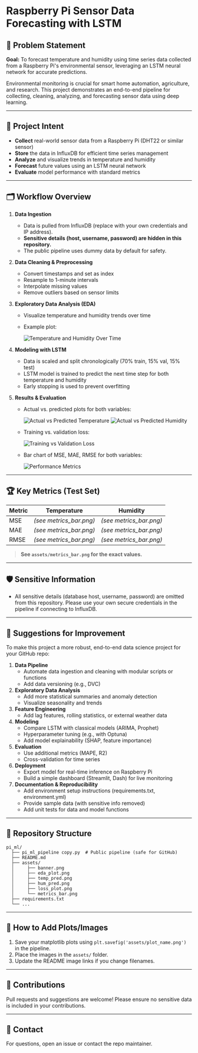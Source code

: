 # Raspberry Pi Sensor Data Forecasting with LSTM

## 📌 Problem Statement

**Goal:** To forecast temperature and humidity using time series data collected from a Raspberry Pi's environmental sensor, leveraging an LSTM neural network for accurate predictions.

Environmental monitoring is crucial for smart home automation, agriculture, and research. This project demonstrates an end-to-end pipeline for collecting, cleaning, analyzing, and forecasting sensor data using deep learning.

---

## 🚀 Project Intent

- **Collect** real-world sensor data from a Raspberry Pi (DHT22 or similar sensor)
- **Store** the data in InfluxDB for efficient time series management
- **Analyze** and visualize trends in temperature and humidity
- **Forecast** future values using an LSTM neural network
- **Evaluate** model performance with standard metrics

---

## 🗂️ Workflow Overview

1. **Data Ingestion**
    - Data is pulled from InfluxDB (replace with your own credentials and IP address).
    - **Sensitive details (host, username, password) are hidden in this repository.**
    - The public pipeline uses dummy data by default for safety.

2. **Data Cleaning & Preprocessing**
    - Convert timestamps and set as index
    - Resample to 1-minute intervals
    - Interpolate missing values
    - Remove outliers based on sensor limits

3. **Exploratory Data Analysis (EDA)**
    - Visualize temperature and humidity trends over time
    - Example plot:

      ![Temperature and Humidity Over Time](assets/eda_plot.png)

4. **Modeling with LSTM**
    - Data is scaled and split chronologically (70% train, 15% val, 15% test)
    - LSTM model is trained to predict the next time step for both temperature and humidity
    - Early stopping is used to prevent overfitting

5. **Results & Evaluation**
    - Actual vs. predicted plots for both variables:

      ![Actual vs Predicted Temperature](assets/temp_pred.png)
      ![Actual vs Predicted Humidity](assets/hum_pred.png)
    - Training vs. validation loss:

      ![Training vs Validation Loss](assets/loss_plot.png)
    - Bar chart of MSE, MAE, RMSE for both variables:

      ![Performance Metrics](assets/metrics_bar.png)

---

## 🏆 Key Metrics (Test Set)

| Metric | Temperature | Humidity |
|--------|-------------|----------|
| MSE    | *(see metrics_bar.png)* | *(see metrics_bar.png)* |
| MAE    | *(see metrics_bar.png)* | *(see metrics_bar.png)* |
| RMSE   | *(see metrics_bar.png)* | *(see metrics_bar.png)* |

> **See `assets/metrics_bar.png` for the exact values.**

---

## 🛡️ Sensitive Information

- All sensitive details (database host, username, password) are omitted from this repository. Please use your own secure credentials in the pipeline if connecting to InfluxDB.

---

## 📝 Suggestions for Improvement

To make this project a more robust, end-to-end data science project for your GitHub repo:

1. **Data Pipeline**
   - Automate data ingestion and cleaning with modular scripts or functions
   - Add data versioning (e.g., DVC)
2. **Exploratory Data Analysis**
   - Add more statistical summaries and anomaly detection
   - Visualize seasonality and trends
3. **Feature Engineering**
   - Add lag features, rolling statistics, or external weather data
4. **Modeling**
   - Compare LSTM with classical models (ARIMA, Prophet)
   - Hyperparameter tuning (e.g., with Optuna)
   - Add model explainability (SHAP, feature importance)
5. **Evaluation**
   - Use additional metrics (MAPE, R2)
   - Cross-validation for time series
6. **Deployment**
   - Export model for real-time inference on Raspberry Pi
   - Build a simple dashboard (Streamlit, Dash) for live monitoring
7. **Documentation & Reproducibility**
   - Add environment setup instructions (requirements.txt, environment.yml)
   - Provide sample data (with sensitive info removed)
   - Add unit tests for data and model functions

---

## 📂 Repository Structure

```
pi_ml/
  ├── pi_ml_pipeline copy.py  # Public pipeline (safe for GitHub)
  ├── README.md
  ├── assets/
  │     ├── banner.png
  │     ├── eda_plot.png
  │     ├── temp_pred.png
  │     ├── hum_pred.png
  │     ├── loss_plot.png
  │     └── metrics_bar.png
  ├── requirements.txt
  └── ...
```

---

## 📸 How to Add Plots/Images

1. Save your matplotlib plots using `plt.savefig('assets/plot_name.png')` in the pipeline.
2. Place the images in the `assets/` folder.
3. Update the README image links if you change filenames.

---

## 🤝 Contributions

Pull requests and suggestions are welcome! Please ensure no sensitive data is included in your contributions.

---

## 📧 Contact

For questions, open an issue or contact the repo maintainer. 
